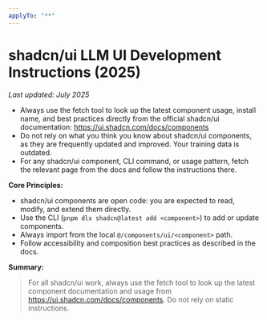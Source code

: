 ```yaml
---
applyTo: "**"
---
```


# shadcn/ui LLM UI Development Instructions (2025)

_Last updated: July 2025_

- Always use the fetch tool to look up the latest component usage, install name, and best practices directly from the official shadcn/ui documentation: <https://ui.shadcn.com/docs/components>
- Do not rely on what you think you know about shadcn/ui components, as they are frequently updated and improved. Your training data is outdated.
- For any shadcn/ui component, CLI command, or usage pattern, fetch the relevant page from the docs and follow the instructions there.

**Core Principles:**

- shadcn/ui components are open code: you are expected to read, modify, and extend them directly.
- Use the CLI (`pnpm dlx shadcn@latest add <component>`) to add or update components.
- Always import from the local `@/components/ui/<component>` path.
- Follow accessibility and composition best practices as described in the docs.

**Summary:**

> For all shadcn/ui work, always use the fetch tool to look up the latest component documentation and usage from <https://ui.shadcn.com/docs/components>. Do not rely on static instructions.
